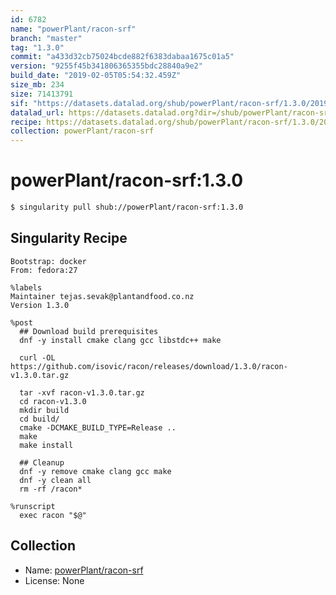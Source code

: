 ```yaml
---
id: 6782
name: "powerPlant/racon-srf"
branch: "master"
tag: "1.3.0"
commit: "a433d32cb75024bcde882f6383dabaa1675c01a5"
version: "9255f45b341806365355bdc28840a9e2"
build_date: "2019-02-05T05:54:32.459Z"
size_mb: 234
size: 71413791
sif: "https://datasets.datalad.org/shub/powerPlant/racon-srf/1.3.0/2019-02-05-a433d32c-9255f45b/9255f45b341806365355bdc28840a9e2.simg"
datalad_url: https://datasets.datalad.org?dir=/shub/powerPlant/racon-srf/1.3.0/2019-02-05-a433d32c-9255f45b/
recipe: https://datasets.datalad.org/shub/powerPlant/racon-srf/1.3.0/2019-02-05-a433d32c-9255f45b/Singularity
collection: powerPlant/racon-srf
---
```


# powerPlant/racon-srf:1.3.0

```bash
$ singularity pull shub://powerPlant/racon-srf:1.3.0
```

## Singularity Recipe

```singularity
Bootstrap: docker
From: fedora:27

%labels
Maintainer tejas.sevak@plantandfood.co.nz
Version 1.3.0

%post
  ## Download build prerequisites
  dnf -y install cmake clang gcc libstdc++ make

  curl -OL https://github.com/isovic/racon/releases/download/1.3.0/racon-v1.3.0.tar.gz

  tar -xvf racon-v1.3.0.tar.gz
  cd racon-v1.3.0
  mkdir build
  cd build/
  cmake -DCMAKE_BUILD_TYPE=Release ..
  make
  make install

  ## Cleanup
  dnf -y remove cmake clang gcc make
  dnf -y clean all
  rm -rf /racon*

%runscript
  exec racon "$@"
```

## Collection

 - Name: [powerPlant/racon-srf](https://github.com/powerPlant/racon-srf)
 - License: None

